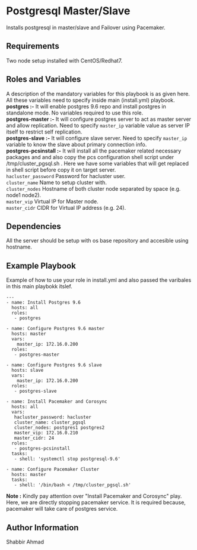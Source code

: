 Postgresql Master/Slave
=======================

Installs postgresql in master/slave and Failover using Pacemaker.

Requirements
------------

Two node setup installed with CentOS/Redhat7.

Roles and Variables
--------------

A description of the mandatory variables for this playbook is as given here. All these variables need to specify inside main (install.yml) playbook.<br/> 
**postgres :-** It will enable postgres 9.6 repo and install postgres in standalone mode. No variables required to use this role.<br/>
**postgres-master :-** It will configure postgres server to act as master server and allow replication. Need to specify `master_ip` variable value as server IP itself to restrict self replication.<br/>
**postgres-slave :-** It will configure slave server. Need to specify `master_ip` variable to know the slave about primary connection info.<br/>
**postgres-pcsinstall :-** It will install all the pacemaker related necessary packages and and also copy the pcs configuration shell script under /tmp/cluster_pgsql.sh . Here we have some variables that will get replaced in shell script before copy it on target server.<br/>
``hacluster_password`` Password for hacluster user.<br/>
``cluster_name`` Name to setup cluster with.<br/>
``cluster_nodes`` Hostname of both cluster node separated by space (e.g. node1 node2).<br/>
``master_vip`` Virtual IP for Master node.<br/>
``master_cidr`` CIDR for Virtual IP address (e.g. 24).

Dependencies
------------

All the server should be setup with os base repository and accesible using hostname.

Example Playbook
----------------

Example of how to use your role in install.yml and also passed the varibales in this main playbokk itslef. 

```
---
- name: Install Postgres 9.6
  hosts: all
  roles:
   - postgres

- name: Configure Postgres 9.6 master
  hosts: master
  vars:
    master_ip: 172.16.0.200
  roles:
   - postgres-master

- name: Configure Postgres 9.6 slave
  hosts: slave
  vars:
    master_ip: 172.16.0.200
  roles:
   - postgres-slave

- name: Install Pacemaker and Corosync
  hosts: all
  vars:
   hacluster_password: hacluster
   cluster_name: cluster_pgsql
   cluster_nodes: postgres1 postgres2
   master_vip: 172.16.0.210
   master_cidr: 24
  roles:
   - postgres-pcsinstall
  tasks:
   - shell: 'systemctl stop postgresql-9.6'

- name: Configure Pacemaker Cluster
  hosts: master
  tasks:
   - shell: '/bin/bash < /tmp/cluster_pgsql.sh'
```
**Note :** Kindly pay attention over "Install Pacemaker and Corosync" play. Here, we are directly stopping pacemaker service. It is required because, pacemaker will take care of postgres service.

Author Information
------------------

Shabbir Ahmad 

